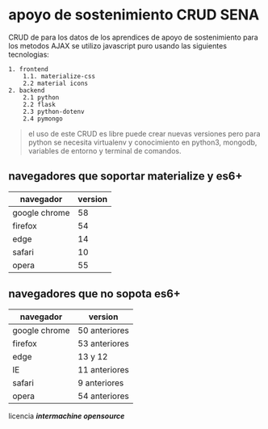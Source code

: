 # apoyo de sostenimiento CRUD SENA

CRUD de para los datos de los aprendices de apoyo de sostenimiento para los metodos AJAX se utilizo javascript puro usando las siguientes tecnologias:

    1. frontend
        1.1. materialize-css
        2.2 material icons
    2. backend
        2.1 python
        2.2 flask
        2.3 python-dotenv
        2.4 pymongo

> el uso de este CRUD es libre puede crear nuevas versiones pero para python se necesita virtualenv y conocimiento en python3, mongodb, variables de entorno y terminal de comandos.

## navegadores que soportar materialize y es6+
| navegador | version |
| ----------- | ----------- |
| google chrome | 58 |
|firefox | 54 |
| edge | 14 |
| safari | 10 |
| opera | 55 |

## navegadores que no sopota es6+
| navegador | version |
| ----------- | ----------- |
| google chrome | 50 anteriores |
|firefox | 53 anteriores |
| edge | 13 y 12 |
| IE | 11 anteriores|
| safari | 9 anteriores |
| opera | 54 anteriores |


licencia __*intermachine opensource*__